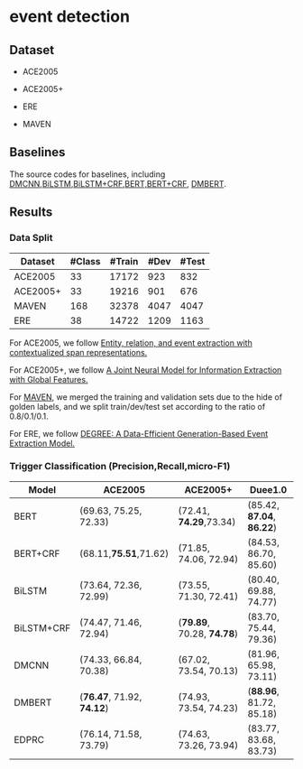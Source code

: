 # event detection

## Dataset

- ACE2005

- ACE2005+

- ERE

- MAVEN

## Baselines

The source codes for baselines, including [DMCNN](DMCNN),[BiLSTM,BiLSTM+CRF](BiLSTM),[BERT,BERT+CRF](BERT), [DMBERT](DMBERT).

## Results

### Data Split


| Dataset    | #Class | #Train | #Dev | #Test |
| ----------- | ----------- | ----------- | ----------- | ----------- |
| ACE2005      | 33   | 17172   | 923      | 832 |
| ACE2005+   | 33    |  19216    | 901 | 676    |
| MAVEN   | 168     | 32378       |  4047| 4047     |
| ERE  | 38     | 14722       |  1209| 1163    |

For ACE2005, we follow [Entity, relation, and event extraction with contextualized span representations.](https://arxiv.org/abs/1909.03546)

For ACE2005+, we follow [A Joint Neural Model for Information Extraction with Global Features.](https://aclanthology.org/2020.acl-main.713/)

For [MAVEN](https://github.com/THU-KEG/MAVEN-dataset/blob/main/DataFormat.md), we merged the training and validation sets due to the hide of golden labels, and we split train/dev/test set according to the ratio of 0.8/0.1/0.1.

For ERE, we follow [DEGREE: A Data-Efficient Generation-Based Event Extraction Model.](https://arxiv.org/abs/2108.12724)


### Trigger Classification (Precision,Recall,micro-F1)

| Model      | ACE2005 | ACE2005+ | Duee1.0 |
| ----------- | ----------- | ----------- | ----------- |
| BERT      | (69.63, 75.25, 72.33)    | (72.41, **74.29**,73.34)     | (85.42,	**87.04**,	**86.22**)       |
| BERT+CRF   | (68.11,**75.51**,71.62)     | (71.85, 74.06,	72.94)       | (84.53, 86.70, 85.60)      |
| BiLSTM   | (73.64, 72.36,	72.99)       | (73.55, 71.30, 72.41)      |  (80.40, 69.88, 74.77)       |
| BiLSTM+CRF   | (74.47, 71.46, 72.94)      | (**79.89**, 70.28, **74.78**)      | (83.70, 75.44, 79.36)      |
| DMCNN   | (74.33, 66.84, 70.38)      | (67.02, 73.54, 70.13)       |  (81.96, 65.98, 73.11)      |
| DMBERT   | (**76.47**, 71.92, **74.12**)      | (74.93, 73.54, 74.23)       | (**88.96**, 81.72, 85.18)      |
| EDPRC   | (76.14, 71.58, 73.79)     | (74.63, 73.26, 73.94)         | (83.77, 83.68, 83.73)      |
